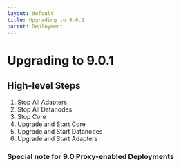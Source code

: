```yaml
---
layout: default
title: Upgrading to 9.0.1
parent: Deployment
---
```


# Upgrading to 9.0.1

## High-level Steps
1. Stop All Adapters
2. Stop All Datanodes
3. Stop Core
4. Upgrade and Start Core
5. Upgrade and Start Datanodes
6. Upgrade and Start Adapters

### Special note for 9.0 Proxy-enabled Deployments
